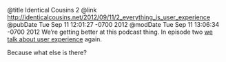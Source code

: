 @title Identical Cousins 2
@link http://identicalcousins.net/2012/09/11/2_everything_is_user_experience
@pubDate Tue Sep 11 12:01:27 -0700 2012
@modDate Tue Sep 11 13:06:34 -0700 2012
We’re getting better at this podcast thing. In episode two <a href="http://identicalcousins.net/2012/09/11/2_everything_is_user_experience">we talk about user experience</a> again.

Because what else is there?
